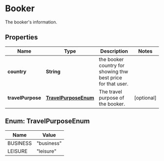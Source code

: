 

# Booker

The booker's information.

## Properties

| Name | Type | Description | Notes |
|------------ | ------------- | ------------- | -------------|
|**country** | **String** | the booker country for showing thw best price for that user. |  |
|**travelPurpose** | [**TravelPurposeEnum**](#TravelPurposeEnum) | The travel purpose of the booker. |  [optional] |



## Enum: TravelPurposeEnum

| Name | Value |
|---- | -----|
| BUSINESS | &quot;business&quot; |
| LEISURE | &quot;leisure&quot; |



